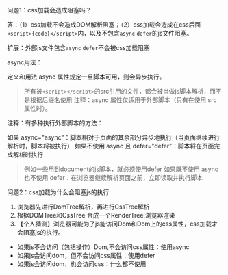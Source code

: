 问题1：css加载会造成阻塞吗？

答：（1）css加载不会造成DOM解析阻塞；（2）css加载会造成在css后面```<script>{code}</script>```内，以及不包含```async``` ```defer```的js文件阻塞。

扩展：外部js文件包含```async``` ```defer```不会被css加载阻塞

async用法：

定义和用法
async 属性规定一旦脚本可用，则会异步执行。
> 所有被```<script></script>```的src引用的文件，都会被当做js脚本解析，而不是根据后缀名使用
注释：async 属性仅适用于外部脚本（只有在使用 src 属性时）。

注释：有多种执行外部脚本的方法：

如果 async="async"：脚本相对于页面的其余部分异步地执行（当页面继续进行解析时，脚本将被执行）
如果不使用 async 且 defer="defer"：脚本将在页面完成解析时执行
> 例如一些用到document的js脚本，就必须使用defer
如果既不使用 async 也不使用 defer：在浏览器继续解析页面之前，立即读取并执行脚本

问题2：css加载为什么会阻塞js的执行

1. 浏览器先进行DomTree解析，再进行CssTree解析
2. 根据DOMTree和CssTree 合成一个RenderTree,浏览器渲染
3. 【个人猜测】浏览器可能为了js能访问Dom和Dom上的css属性，css加载才会阻塞js的执行。

- 如果js不会访问（包括操作）Dom,不会访问css属性：使用async
- 如果js会访问dom，但不会访问css属性：使用defer
- 如果js会访问dom，也会访问css：什么都不使用



